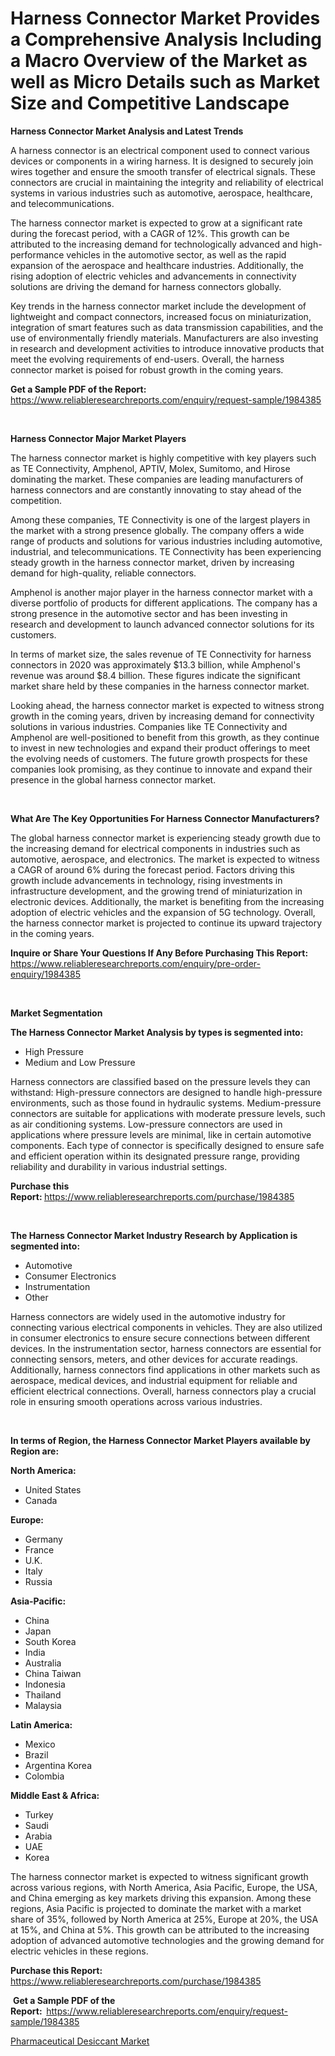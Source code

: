 <p><h1>Harness Connector Market Provides a Comprehensive Analysis Including a Macro Overview of the Market as well as Micro Details such as Market Size and Competitive Landscape</h1></p><p><strong>Harness Connector Market Analysis and Latest Trends</strong></p>
<p><p>A harness connector is an electrical component used to connect various devices or components in a wiring harness. It is designed to securely join wires together and ensure the smooth transfer of electrical signals. These connectors are crucial in maintaining the integrity and reliability of electrical systems in various industries such as automotive, aerospace, healthcare, and telecommunications.</p><p>The harness connector market is expected to grow at a significant rate during the forecast period, with a CAGR of 12%. This growth can be attributed to the increasing demand for technologically advanced and high-performance vehicles in the automotive sector, as well as the rapid expansion of the aerospace and healthcare industries. Additionally, the rising adoption of electric vehicles and advancements in connectivity solutions are driving the demand for harness connectors globally.</p><p>Key trends in the harness connector market include the development of lightweight and compact connectors, increased focus on miniaturization, integration of smart features such as data transmission capabilities, and the use of environmentally friendly materials. Manufacturers are also investing in research and development activities to introduce innovative products that meet the evolving requirements of end-users. Overall, the harness connector market is poised for robust growth in the coming years.</p></p>
<p><strong>Get a Sample PDF of the Report:&nbsp;</strong> <a href="https://www.reliableresearchreports.com/enquiry/request-sample/1984385">https://www.reliableresearchreports.com/enquiry/request-sample/1984385</a></p>
<p>&nbsp;</p>
<p><strong>Harness Connector Major Market Players</strong></p>
<p><p>The harness connector market is highly competitive with key players such as TE Connectivity, Amphenol, APTIV, Molex, Sumitomo, and Hirose dominating the market. These companies are leading manufacturers of harness connectors and are constantly innovating to stay ahead of the competition.</p><p>Among these companies, TE Connectivity is one of the largest players in the market with a strong presence globally. The company offers a wide range of products and solutions for various industries including automotive, industrial, and telecommunications. TE Connectivity has been experiencing steady growth in the harness connector market, driven by increasing demand for high-quality, reliable connectors.</p><p>Amphenol is another major player in the harness connector market with a diverse portfolio of products for different applications. The company has a strong presence in the automotive sector and has been investing in research and development to launch advanced connector solutions for its customers.</p><p>In terms of market size, the sales revenue of TE Connectivity for harness connectors in 2020 was approximately $13.3 billion, while Amphenol's revenue was around $8.4 billion. These figures indicate the significant market share held by these companies in the harness connector market.</p><p>Looking ahead, the harness connector market is expected to witness strong growth in the coming years, driven by increasing demand for connectivity solutions in various industries. Companies like TE Connectivity and Amphenol are well-positioned to benefit from this growth, as they continue to invest in new technologies and expand their product offerings to meet the evolving needs of customers. The future growth prospects for these companies look promising, as they continue to innovate and expand their presence in the global harness connector market.</p></p>
<p>&nbsp;</p>
<p><strong>What Are The Key Opportunities For Harness Connector Manufacturers?</strong></p>
<p><p>The global harness connector market is experiencing steady growth due to the increasing demand for electrical components in industries such as automotive, aerospace, and electronics. The market is expected to witness a CAGR of around 6% during the forecast period. Factors driving this growth include advancements in technology, rising investments in infrastructure development, and the growing trend of miniaturization in electronic devices. Additionally, the market is benefiting from the increasing adoption of electric vehicles and the expansion of 5G technology. Overall, the harness connector market is projected to continue its upward trajectory in the coming years.</p></p>
<p><strong>Inquire or Share Your Questions If Any Before Purchasing This Report:</strong> <a href="https://www.reliableresearchreports.com/enquiry/pre-order-enquiry/1984385">https://www.reliableresearchreports.com/enquiry/pre-order-enquiry/1984385</a></p>
<p>&nbsp;</p>
<p><strong>Market Segmentation</strong></p>
<p><strong>The Harness Connector Market Analysis by types is segmented into:</strong></p>
<p><ul><li>High Pressure</li><li>Medium and Low Pressure</li></ul></p>
<p><p>Harness connectors are classified based on the pressure levels they can withstand: High-pressure connectors are designed to handle high-pressure environments, such as those found in hydraulic systems. Medium-pressure connectors are suitable for applications with moderate pressure levels, such as air conditioning systems. Low-pressure connectors are used in applications where pressure levels are minimal, like in certain automotive components. Each type of connector is specifically designed to ensure safe and efficient operation within its designated pressure range, providing reliability and durability in various industrial settings.</p></p>
<p><strong>Purchase this Report:&nbsp;</strong><a href="https://www.reliableresearchreports.com/purchase/1984385">https://www.reliableresearchreports.com/purchase/1984385</a></p>
<p>&nbsp;</p>
<p><strong>The Harness Connector Market Industry Research by Application is segmented into:</strong></p>
<p><ul><li>Automotive</li><li>Consumer Electronics</li><li>Instrumentation</li><li>Other</li></ul></p>
<p><p>Harness connectors are widely used in the automotive industry for connecting various electrical components in vehicles. They are also utilized in consumer electronics to ensure secure connections between different devices. In the instrumentation sector, harness connectors are essential for connecting sensors, meters, and other devices for accurate readings. Additionally, harness connectors find applications in other markets such as aerospace, medical devices, and industrial equipment for reliable and efficient electrical connections. Overall, harness connectors play a crucial role in ensuring smooth operations across various industries.</p></p>
<p>&nbsp;</p>
<p><strong>In terms of Region, the Harness Connector Market Players available by Region are:</strong></p>
<p>
    <p> <strong> North America: </strong>
        <ul>
            <li>United States</li>
            <li>Canada</li>
        </ul>
        </p> 
    <p> <strong> Europe: </strong>
        <ul>
            <li>Germany</li>
            <li>France</li>
            <li>U.K.</li>
            <li>Italy</li>
            <li>Russia</li>
        </ul>
        </p> 
    <p> <strong> Asia-Pacific: </strong>
        <ul>
            <li>China</li>
            <li>Japan</li>
            <li>South Korea</li>
            <li>India</li>
            <li>Australia</li>
            <li>China Taiwan</li>
            <li>Indonesia</li>
            <li>Thailand</li>
            <li>Malaysia</li>
        </ul>
        </p> 
    <p> <strong> Latin America: </strong>
        <ul>
            <li>Mexico</li>
            <li>Brazil</li>
            <li>Argentina Korea</li>
            <li>Colombia</li>
        </ul>
        </p> 
    <p> <strong> Middle East & Africa: </strong>
        <ul>
            <li>Turkey</li>
            <li>Saudi</li>
            <li>Arabia</li>
            <li>UAE</li>
            <li>Korea</li>
        </ul>
    </p>
    </p>
<p><p>The harness connector market is expected to witness significant growth across various regions, with North America, Asia Pacific, Europe, the USA, and China emerging as key markets driving this expansion. Among these regions, Asia Pacific is projected to dominate the market with a market share of 35%, followed by North America at 25%, Europe at 20%, the USA at 15%, and China at 5%. This growth can be attributed to the increasing adoption of advanced automotive technologies and the growing demand for electric vehicles in these regions.</p></p>
<p><strong>Purchase this Report: </strong><a href="https://www.reliableresearchreports.com/purchase/1984385">https://www.reliableresearchreports.com/purchase/1984385</a></p>
<p>&nbsp;<strong>Get a Sample PDF of the Report:&nbsp;&nbsp;</strong><a href="https://www.reliableresearchreports.com/enquiry/request-sample/1984385">https://www.reliableresearchreports.com/enquiry/request-sample/1984385</a></p>
<p><strong></strong></p>
<p><p><a href="https://bubble-tree-ea4.notion.site/Pharmaceutical-Desiccant-Market-Research-Report-Reveals-The-Latest-Trends-And-Opportunities-of-this--f3444898b7944f67b75cb9fa8ed76f58">Pharmaceutical Desiccant Market</a></p></p>